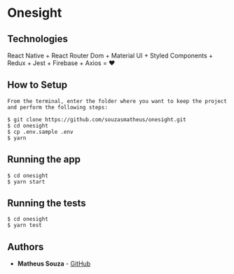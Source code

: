 # Onesight

## Technologies

React Native + React Router Dom + Material UI + Styled Components + Redux + Jest + Firebase + Axios = :heart:

## How to Setup

```
From the terminal, enter the folder where you want to keep the project and perform the following steps:

$ git clone https://github.com/souzasmatheus/onesight.git
$ cd onesight
$ cp .env.sample .env
$ yarn
```

## Running the app

```
$ cd onesight
$ yarn start
```

## Running the tests

```
$ cd onesight
$ yarn test
```

## Authors

- **Matheus Souza** - [GitHub](https://github.com/souzasmatheus)
